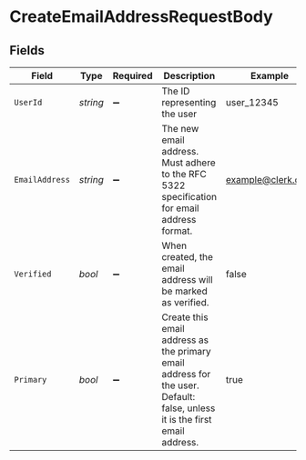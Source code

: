 # CreateEmailAddressRequestBody


## Fields

| Field                                                                                                                      | Type                                                                                                                       | Required                                                                                                                   | Description                                                                                                                | Example                                                                                                                    |
| -------------------------------------------------------------------------------------------------------------------------- | -------------------------------------------------------------------------------------------------------------------------- | -------------------------------------------------------------------------------------------------------------------------- | -------------------------------------------------------------------------------------------------------------------------- | -------------------------------------------------------------------------------------------------------------------------- |
| `UserId`                                                                                                                   | *string*                                                                                                                   | :heavy_minus_sign:                                                                                                         | The ID representing the user                                                                                               | user_12345                                                                                                                 |
| `EmailAddress`                                                                                                             | *string*                                                                                                                   | :heavy_minus_sign:                                                                                                         | The new email address. Must adhere to the RFC 5322 specification for email address format.                                 | example@clerk.com                                                                                                          |
| `Verified`                                                                                                                 | *bool*                                                                                                                     | :heavy_minus_sign:                                                                                                         | When created, the email address will be marked as verified.                                                                | false                                                                                                                      |
| `Primary`                                                                                                                  | *bool*                                                                                                                     | :heavy_minus_sign:                                                                                                         | Create this email address as the primary email address for the user.<br/>Default: false, unless it is the first email address. | true                                                                                                                       |